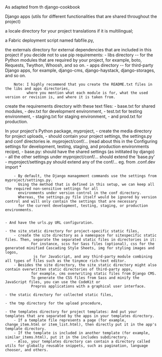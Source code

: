 
As adapted from th django-cookbook

Django apps (utils for different functionalities that are shared throughout the project)

a locale directory for your project translations if it is multilingual;

a Fabric deployment script named fabfile.py,

the externals directory for external dependencies that are included in this project if you decide not to use pip requirements:
	- libs directory -- for the Python modules that are required by your project, for example, boto, Requests, Twython, Whoosh, and so on.
	- apps directory -- for third-party Django apps, for example, django-cms, django-haystack, django-storages, and so on.
	
		Note: I highly recommend that you create the README.txt files in the libs and apps directories, 
		      where you mention what each module is for, what the used version or revision is, and where it is taken from.

create the requirements directory with these text files: 
	- base.txt for shared modules, 
	- dev.txt for development environment, 
	- test.txt for testing environment, 
	- staging.txt for staging environment, 
	- and prod.txt for production.

In your project's Python package, myproject, 
	- create the media directory for project uploads,
	- should contain your project settings, the settings.py and conf directories ie. myproject/conf/...
		(read about this in the Configuring settings for development, testing, staging, and production environments recipe), 
			- base.py: should have the shared settings (as inititated by django)
			- all the other settings under myproject/conf/... should extend the 'base.py'
			- myproject/settings.py should extend any of the conf/... eg. from .conf.dev import *
			
		- By default, the Django management commands use the settings from myproject/settings.py. 
		  Using the method that is defined in this setup, we can keep all the required non-sensitive settings for all 
		  environments under version control in the conf directory.
		  Whereas, the settings.py file itself would be ignored by version control and will only contain the settings that are necessary 
		  for the current development, testing, staging, or production environments.
			
		
	- And have the urls.py URL configuration.

	- the site_static directory for project-specific static files,
		- create the site directory as a namespace for sitespecific static files. Then, separate the separated static files in directories in it:
				For instance, scss for Sass files (optional), css for the generated minified Cascading Style Sheets, img for styling images and logos, 
				 js for JavaScript, and any third-party module combining all types of files such as the tinymce rich-text editor.
		- Besides the site directory, the site_static directory might also contain overwritten static directories of third-party apps, 
				for example, cms overwriting static files from Django CMS. 
				To generate the CSS files from Sass and minify the JavaScript files, you can use the CodeKit or 
				Prepros applications with a graphical user interface.

	- the static directory for collected static files,

	- the tmp directory for the upload procedure,

	- the templates directory for project templates: And put your templates that are separated by the apps in your templates directory. 
		- If a template file represents a page (for example, change_item.html or item_list.html), then directly put it in the app's template directory. 
		- If the template is included in another template (for example, similar_items.html), put it in the includes subdirectory. 
		- Also, your templates directory can contain a directory called utils for globally reusable snippets, such as pagination, language chooser, and others.
		
	
	
	
	
	
	
	
	
	
	
	
	
	
	
	
	
	
	